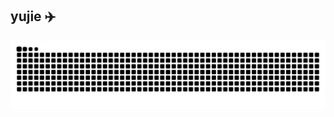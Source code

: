 <h2>
    yujie ✈️
</h2>

![github contribution grid snake animation](https://raw.githubusercontent.com/devyujie/devyujie/output/github-contribution-grid-snake.svg)
